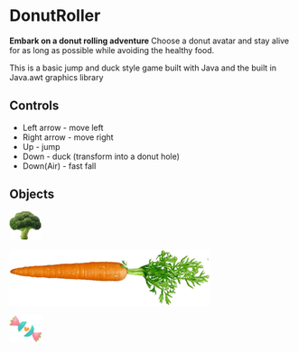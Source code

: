 # DonutRoller
**Embark on a donut rolling adventure** Choose a donut avatar and stay alive for as long as possible while avoiding the healthy food.

This is a basic jump and duck style game built with Java and the built in Java.awt graphics library

## Controls
 * Left arrow - move left
 * Right arrow - move right
 * Up - jump
 * Down - duck (transform into a donut hole)
 * Down(Air) - fast fall
 
## Objects
![alt text](Broccoli.png)

![alt text](Carrot.png)

![alt text](CandyLife1.png)
